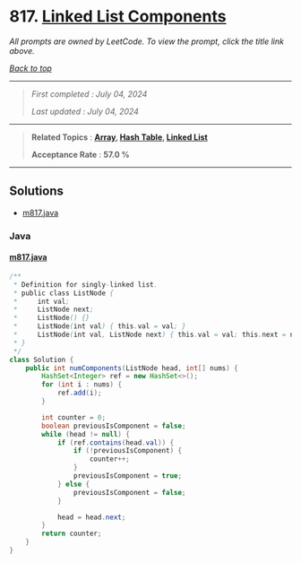 # 817. [Linked List Components](<https://leetcode.com/problems/linked-list-components>)

*All prompts are owned by LeetCode. To view the prompt, click the title link above.*

*[Back to top](<../README.md>)*

------

> *First completed : July 04, 2024*
>
> *Last updated : July 04, 2024*

------

> **Related Topics** : **[Array](<by_topic/Array.md>), [Hash Table](<by_topic/Hash Table.md>), [Linked List](<by_topic/Linked List.md>)**
>
> **Acceptance Rate** : **57.0 %**

------

## Solutions

- [m817.java](<../my-submissions/m817.java>)
### Java
#### [m817.java](<../my-submissions/m817.java>)
```Java
/**
 * Definition for singly-linked list.
 * public class ListNode {
 *     int val;
 *     ListNode next;
 *     ListNode() {}
 *     ListNode(int val) { this.val = val; }
 *     ListNode(int val, ListNode next) { this.val = val; this.next = next; }
 * }
 */
class Solution {
    public int numComponents(ListNode head, int[] nums) {
        HashSet<Integer> ref = new HashSet<>();
        for (int i : nums) {
            ref.add(i);
        }

        int counter = 0;
        boolean previousIsComponent = false;
        while (head != null) {
            if (ref.contains(head.val)) {
                if (!previousIsComponent) {
                    counter++;
                }
                previousIsComponent = true;
            } else {
                previousIsComponent = false;
            }

            head = head.next;
        }
        return counter;
    }
}
```

